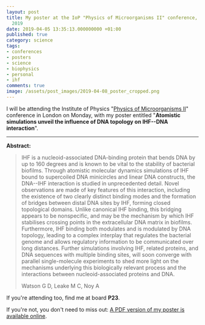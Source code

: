 ```yaml
---
layout: post
title: My poster at the IoP "Physics of Microorganisms II" conference, London, 8 April
  2019
date: 2019-04-05 13:35:13.000000000 +01:00
published: true
category: science
tags:
- conferences
- posters
- science
- biophysics
- personal
- ihf
comments: true
image: /assets/post_images/2019-04-08_poster_cropped.png
---
```


I will be attending the Institute of Physics "[Physics of
Microorganisms
II](https://www.iopconferences.org/iop/frontend/reg/thome.csp?pageID=785982&eventID=1271&traceRedir=4)"
conference in London on Monday, with my poster entitled "**Atomistic
simulations unveil the influence of DNA topology on IHF--DNA
interaction**".

<!--more-->

---

**Abstract:**

> IHF is a nucleoid-associated DNA-binding protein that bends DNA by up
> to 160 degrees and is known to be vital to the stability of bacterial
> biofilms. Through atomistic molecular dynamics simulations of IHF
> bound to supercoiled DNA minicircles and linear DNA constructs, the
> DNA--IHF interaction is studied in unprecedented detail. Novel
> observations are made of key features of this interaction, including
> the existence of two clearly distinct binding modes and the formation
> of bridges between distal DNA sites by IHF, forming closed topological
> domains. Unlike canonical IHF binding, this bridging appears to be
> nonspecific, and may be the mechanism by which IHF stabilises crossing
> points in the extracellular DNA matrix in biofilms. Furthermore, IHF
> binding both modulates and is modulated by DNA topology, leading to a
> complex interplay that regulates the bacterial genome and allows
> regulatory information to be communicated over long distances. Further
> simulations involving IHF, related proteins, and DNA sequences with
> multiple binding sites, will soon converge with parallel
> single-molecule experiments to shed more light on the mechanisms
> underlying this biologically relevant process and the interactions
> between nucleoid-associated proteins and DNA.
>
> Watson G D, Leake M C, Noy A

If you're attending too, find me at board **P23**.

If you're not, you don't need to miss out: [A PDF version of my poster
is available online](https://georgewatson.me/dl/2019-04-08_poster.pdf).
